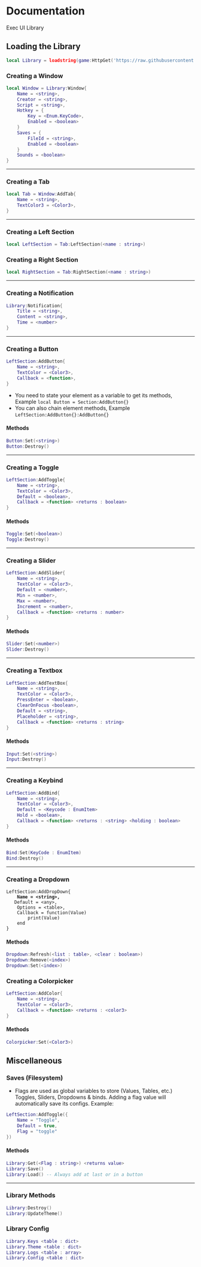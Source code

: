 # Documentation

Exec UI Library

## Loading the Library

```lua
local Library = loadstring(game:HttpGet('https://raw.githubusercontent.com/Player788/Exec-UI-Library/main/src.lua'))()
```

### Creating a Window

```lua
local Window = Library:Window{
	Name = <string>, 
	Creator = <string>,
	Script = <string>,
	Hotkey = {
		Key = <Enum.KeyCode>, 
		Enabled = <boolean>
	}
	Saves = {
		FileId = <string>,
		Enabled = <boolean>
	}
	Sounds = <boolean>
}
```

***

### Creating a Tab

```lua
local Tab = Window:AddTab{
	Name = <string>,
	TextColor3 = <Color3>,
}
```

***

### Creating a Left Section

```lua
local LeftSection = Tab:LeftSection(<name : string>)
```

### Creating a Right Section

```lua
local RightSection = Tab:RightSection(<name : string>)
```

***

### Creating a Notification

```lua
Library:Notification{
	Title = <string>,
	Content = <string>,
	Time = <number>
}
```

***

### Creating a Button

```lua
LeftSection:AddButton{
	Name = <string>,
	TextColor = <Color3>,
	Callback = <function>,
}
```

* You need to state your element as a variable to get its methods, Example `local Button = Section:AddButton{}`
* You can also chain element methods, Example `LeftSection:AddButton{}:AddButton{}`

#### Methods

```lua
Button:Set(<string>)
Button:Destroy()
```

***

### Creating a Toggle

```lua
LeftSection:AddToggle{
	Name = <string>,
	TextColor = <Color3>,
	Default = <boolean>,
	Callback = <function> <returns : boolean>
}
```

#### Methods

```lua
Toggle:Set(<boolean>)
Toggle:Destroy()
```

***

### Creating a Slider

```lua
LeftSection:AddSlider{
	Name = <string>,
	TextColor = <Color3>,
	Default = <number>,
	Min = <number>,
	Max = <number>,
	Increment = <number>,
	Callback = <function> <returns : number>
}
```

#### Methods

```lua
Slider:Set(<number>)
Slider:Destroy()
```

***

### Creating a Textbox

```lua
LeftSection:AddTextBox{
	Name = <string>,
	TextColor = <Color3>,
	PressEnter = <boolean>,
	ClearOnFocus <boolean>,
	Default = <string>,
	Placeholder = <string>,
	Callback = <function> <returns : string>
}

```

#### Methods

```lua
Input:Set(<string>)
Input:Destroy()
```

***

### Creating a Keybind

```lua
LeftSection:AddBind{
	Name = <string>,
	TextColor = <Color3>,
	Default = <Keycode : EnumItem>
	Hold = <boolean>,
	Callback = <function> <returns : <string> <holding : boolean>
}
```

#### Methods

```lua
Bind:Set(KeyCode : EnumItem)
Bind:Destroy()
```

***

### Creating a Dropdown

<pre class="language-lua"><code class="lang-lua">LeftSection:AddDropDown{
<strong>	Name = &#x3C;string>,
</strong>	Default = &#x3C;any>,
	Options = &#x3C;table>,
	Callback = function(Value)
		print(Value)
	end
}
</code></pre>

#### Methods

```lua
Dropdown:Refresh(<list : table>, <clear : boolean>)
Dropdown:Remove(<index>)
Dropdown:Set(<index>)
```

### Creating a Colorpicker

```lua
LeftSection:AddColor{
	Name = <string>,
	TextColor = <Color3>,
	Callback = <function> <returns : <color3>
}
```

#### Methods

```lua
Colorpicker:Set(<Color3>)
```

## Miscellaneous

### Saves (Filesystem)

* Flags are used as global variables to store (Values, Tables, etc.) Toggles, Sliders, Dropdowns & binds. Adding a flag value will automatically save its configs. Example:

```lua
LeftSection:AddToggle({
    Name = "Toggle",
    Default = true,
    Flag = "toggle"
})
```

#### Methods

```lua
Library:Get(<Flag : string>) <returns value>
Library:Save()
Library:Load() -- Always add at last or in a button
```

***

### Library Methods

```lua
Library:Destroy()
Library:UpdateTheme()
```

### Library Config

```lua
Library.Keys <table : dict>
Library.Theme <table : dict>
Library.Logs <table : array>
Library.Config <table : dict>
```
